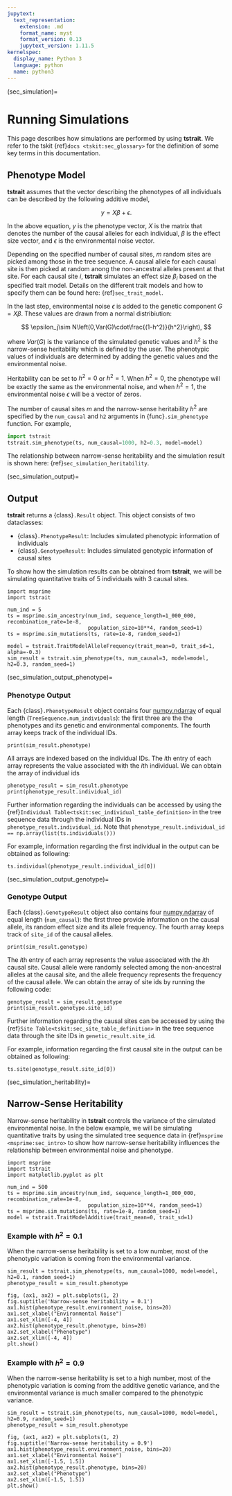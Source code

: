 ```yaml
---
jupytext:
  text_representation:
    extension: .md
    format_name: myst
    format_version: 0.13
    jupytext_version: 1.11.5
kernelspec:
  display_name: Python 3
  language: python
  name: python3
---
```


(sec_simulation)=

# Running Simulations

This page describes how simulations are performed by using **tstrait**. We refer to the tskit {ref}`docs <tskit:sec_glossary>` for the definition of some key terms in this documentation.

## Phenotype Model

**tstrait** assumes that the vector describing the phenotypes of all individuals can be described by the following additive model,

$$
y=X\beta+\epsilon.
$$

In the above equation, $y$ is the phenotype vector, $X$ is the matrix that denotes the number of the causal alleles for each individual, $\beta$ is the effect size vector, and $\epsilon$ is the environmental noise vector.

Depending on the specified number of causal sites, $m$ random sites are picked among those in the tree sequence. A causal allele for each causal site is then picked at random anong the non-ancestral alleles present at that site. For each causal site $i$, **tstrait** simulates an effect size $\beta_i$ based on the specified trait model. Details on the different trait models and how to specify them can be found here: {ref}`sec_trait_model`.

In the last step, environmental noise $\epsilon$ is added to the genetic component $G=X\beta$. These values are drawn from a normal distribiution:

$$
\epsilon_j\sim N\left(0,Var(G)\cdot\frac{(1-h^2)}{h^2}\right),
$$

where $Var(G)$ is the variance of the simulated genetic values and $h^2$ is the narrow-sense heritability which is defined by the user. The phenotypic values of individuals are determined by adding the genetic values and the environmental noise.

Heritability can be set to $h^2=0$ or $h^2=1$. When $h^2=0$, the phenotype will be exactly the same as the environmental noise, and when $h^2=1$, the environmental noise $\epsilon$ will be a vector of zeros.

The number of causal sites $m$ and the narrow-sense heritability $h^2$ are specified by the `num_causal` and `h2` arguments in {func}`.sim_phenotype` function. For example,

```Python
import tstrait
tstrait.sim_phenotype(ts, num_causal=1000, h2=0.3, model=model)
```

The relationship between narrow-sense heritability and the simulation result is shown here: {ref}`sec_simulation_heritability`.

(sec_simulation_output)=

## Output

**tstrait** returns a {class}`.Result` object. This object consists of two dataclasses:

- {class}`.PhenotypeResult`: Includes simulated phenotypic information of individuals
- {class}`.GenotypeResult`: Includes simulated genotypic information of causal sites

To show how the simulation results can be obtained from **tstrait**, we will be simulating quantitative traits of 5 individuals with 3 causal sites.

```{code-cell} ipython3
import msprime
import tstrait

num_ind = 5
ts = msprime.sim_ancestry(num_ind, sequence_length=1_000_000, recombination_rate=1e-8,
                          population_size=10**4, random_seed=1)
ts = msprime.sim_mutations(ts, rate=1e-8, random_seed=1)

model = tstrait.TraitModelAlleleFrequency(trait_mean=0, trait_sd=1, alpha=-0.3)
sim_result = tstrait.sim_phenotype(ts, num_causal=3, model=model, h2=0.3, random_seed=1)
```

(sec_simulation_output_phenotype)=

### Phenotype Output

Each {class}`.PhenotypeResult` object contains four [numpy.ndarray](https://numpy.org/doc/stable/reference/arrays.ndarray.html#arrays-ndarray) of equal length (`TreeSequence.num_individuals`): the first three are the the phenotypes and its genetic and environmental components. The fourth array keeps track of the individual IDs.

```{code-cell} ipython3
print(sim_result.phenotype)
```

All arrays are indexed based on the individual IDs. The $i$th entry of each array represents the value associated with the $i$th individual. We can obtain the array of individual ids

```{code-cell} ipython3
phenotype_result = sim_result.phenotype
print(phenotype_result.individual_id)
```

Further information regarding the individuals can be accessed by using the {ref}`Individual Table<tskit:sec_individual_table_definition>` in the tree sequence data through the individual IDs in `phenotype_result.individual_id`. Note that `phenotype_result.individual_id == np.array(list(ts.individuals()))`

For example, information regarding the first individual in the output can be obtained as following:

```{code-cell} ipython3
ts.individual(phenotype_result.individual_id[0])
```

(sec_simulation_output_genotype)=

### Genotype Output

Each {class}`.GenotypeResult` object also contains four [numpy.ndarray](https://numpy.org/doc/stable/reference/arrays.ndarray.html#arrays-ndarray) of equal length (`num_causal`): the first three provide information on the causal allele, its random effect size and its allele frequency. The fourth array keeps track of `site_id` of the causal alleles.


```{code-cell} ipython3
print(sim_result.genotype)
```

The $i$th entry of each array represents the value associated with the $i$th causal site. Causal allele were randomly selected among the non-ancestral alleles at the causal site, and the allele frequency represents the frequency of the causal allele. We can obtain the array of site ids by running the following code:

```{code-cell} ipython3
genotype_result = sim_result.genotype
print(sim_result.genotype.site_id)
```

Further information regarding the causal sites can be accessed by using the {ref}`Site Table<tskit:sec_site_table_definition>` in the tree sequence data through the site IDs in `genetic_result.site_id`.

For example, information regarding the first causal site in the output can be obtained as following:

```{code-cell} ipython3
ts.site(genotype_result.site_id[0])
```

(sec_simulation_heritability)=

## Narrow-Sense Heritability

Narrow-sense heritability in **tstrait** controls the variance of the simulated environmental noise. In the below example, we will be simulating quantitative traits by using the simulated tree sequence data in {ref}`msprime <msprime:sec_intro>` to show how narrow-sense heritability influences the relationship between environmental noise and phenotype.

```{code-cell} ipython3
import msprime
import tstrait
import matplotlib.pyplot as plt

num_ind = 500
ts = msprime.sim_ancestry(num_ind, sequence_length=1_000_000, recombination_rate=1e-8,
                          population_size=10**4, random_seed=1)
ts = msprime.sim_mutations(ts, rate=1e-8, random_seed=1)
model = tstrait.TraitModelAdditive(trait_mean=0, trait_sd=1)
```

### Example with $h^2=0.1$

When the narrow-sense heritability is set to a low number, most of the phenotypic variation is coming from the environmental variance.

```{code-cell} ipython3
sim_result = tstrait.sim_phenotype(ts, num_causal=1000, model=model, h2=0.1, random_seed=1)
phenotype_result = sim_result.phenotype

fig, (ax1, ax2) = plt.subplots(1, 2)
fig.suptitle('Narrow-sense heritability = 0.1')
ax1.hist(phenotype_result.environment_noise, bins=20)
ax1.set_xlabel("Environmental Noise")
ax1.set_xlim([-4, 4])
ax2.hist(phenotype_result.phenotype, bins=20)
ax2.set_xlabel("Phenotype")
ax2.set_xlim([-4, 4])
plt.show()
```

### Example with $h^2=0.9$

When the narrow-sense heritability is set to a high number, most of the phenotypic variation is coming from the additive genetic variance, and the environmental variance is much smaller compared to the phenotypic variance.

```{code-cell} ipython3
sim_result = tstrait.sim_phenotype(ts, num_causal=1000, model=model, h2=0.9, random_seed=1)
phenotype_result = sim_result.phenotype

fig, (ax1, ax2) = plt.subplots(1, 2)
fig.suptitle('Narrow-sense heritability = 0.9')
ax1.hist(phenotype_result.environment_noise, bins=20)
ax1.set_xlabel("Environmental Noise")
ax1.set_xlim([-1.5, 1.5])
ax2.hist(phenotype_result.phenotype, bins=20)
ax2.set_xlabel("Phenotype")
ax2.set_xlim([-1.5, 1.5])
plt.show()
```
